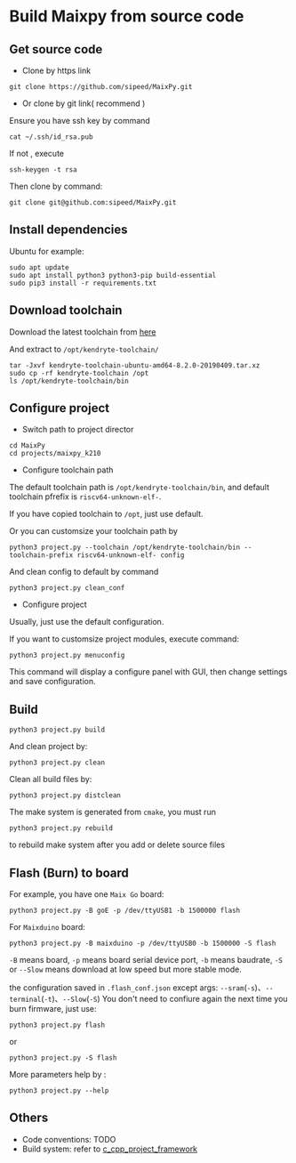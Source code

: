 Build Maixpy from source code
=========


## Get source code

* Clone by https link

```
git clone https://github.com/sipeed/MaixPy.git
```

* Or clone by git link( recommend )

Ensure you have ssh key by command 

```
cat ~/.ssh/id_rsa.pub 
```

If not , execute 

```
ssh-keygen -t rsa
```

Then clone by command:

```
git clone git@github.com:sipeed/MaixPy.git
```

## Install dependencies

Ubuntu for example:

```
sudo apt update
sudo apt install python3 python3-pip build-essential
sudo pip3 install -r requirements.txt

```

## Download toolchain

Download the latest toolchain from [here](https://github.com/kendryte/kendryte-gnu-toolchain/releases)

And extract to `/opt/kendryte-toolchain/`

```
tar -Jxvf kendryte-toolchain-ubuntu-amd64-8.2.0-20190409.tar.xz
sudo cp -rf kendryte-toolchain /opt
ls /opt/kendryte-toolchain/bin
```

## Configure project

* Switch path to project director

```
cd MaixPy
cd projects/maixpy_k210
```

* Configure toolchain path

The default toolchain path is `/opt/kendryte-toolchain/bin`,
and default toolchain pfrefix is `riscv64-unknown-elf-`.

If you have copied toolchain to `/opt`, just use default.

Or you can customsize your toolchain path by 

```
python3 project.py --toolchain /opt/kendryte-toolchain/bin --toolchain-prefix riscv64-unknown-elf- config 
```

And clean config to default by command

```
python3 project.py clean_conf
```

* Configure project

Usually, just use the default configuration.

If you want to customsize project modules, execute command:

```
python3 project.py menuconfig
```

This command will display a configure panel with GUI,
then change settings and save configuration.

## Build

```
python3 project.py build
```

And clean project by:

```
python3 project.py clean
```

Clean all build files by:

```
python3 project.py distclean
```

The make system is generated from `cmake`, 
you must run

```
python3 project.py rebuild
```

to rebuild make system after you add or delete source files




## Flash (Burn) to board


For example, you have one `Maix Go` board:

```
python3 project.py -B goE -p /dev/ttyUSB1 -b 1500000 flash
```

For `Maixduino` board:

```
python3 project.py -B maixduino -p /dev/ttyUSB0 -b 1500000 -S flash
```

`-B` means board, `-p` means board serial device port, `-b` means baudrate, `-S` or `--Slow` means download at low speed but more stable mode.

the configuration saved in `.flash_conf.json` except args: `--sram`(`-s`)、`--terminal`(`-t`)、`--Slow`(`-S`)
You don't need to confiure again the next time you burn firmware, just use:
```
python3 project.py flash
```
or 
```
python3 project.py -S flash
```


More parameters help by :

```
python3 project.py --help
```


## Others

* Code conventions: TODO
* Build system: refer to [c_cpp_project_framework](https://github.com/Neutree/c_cpp_project_framework)







